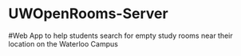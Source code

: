 # UWOpenRooms-Server
#Web App to help students search for empty study rooms near their location on the Waterloo Campus
